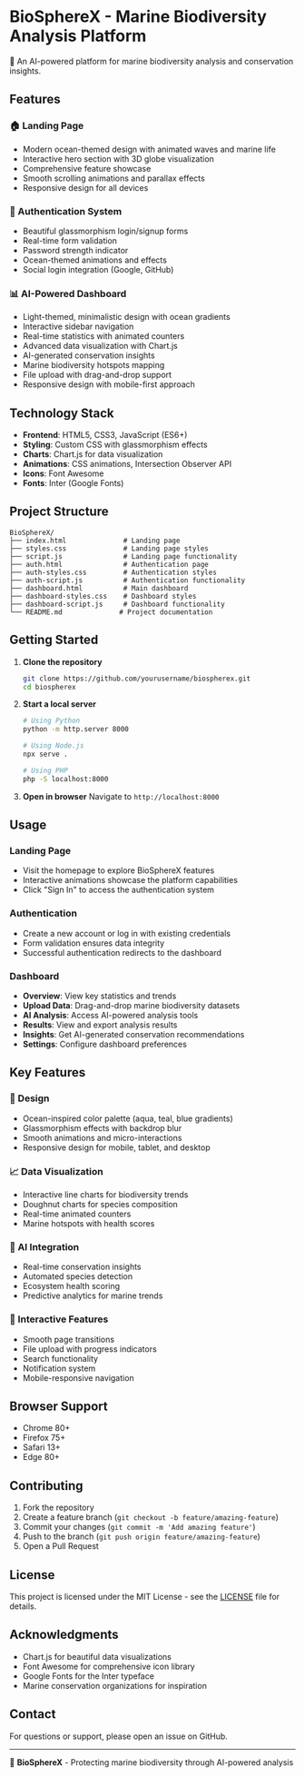# BioSphereX - Marine Biodiversity Analysis Platform

🌊 An AI-powered platform for marine biodiversity analysis and conservation insights.

## Features

### 🏠 Landing Page
- Modern ocean-themed design with animated waves and marine life
- Interactive hero section with 3D globe visualization
- Comprehensive feature showcase
- Smooth scrolling animations and parallax effects
- Responsive design for all devices

### 🔐 Authentication System
- Beautiful glassmorphism login/signup forms
- Real-time form validation
- Password strength indicator
- Ocean-themed animations and effects
- Social login integration (Google, GitHub)

### 📊 AI-Powered Dashboard
- Light-themed, minimalistic design with ocean gradients
- Interactive sidebar navigation
- Real-time statistics with animated counters
- Advanced data visualization with Chart.js
- AI-generated conservation insights
- Marine biodiversity hotspots mapping
- File upload with drag-and-drop support
- Responsive design with mobile-first approach

## Technology Stack

- **Frontend**: HTML5, CSS3, JavaScript (ES6+)
- **Styling**: Custom CSS with glassmorphism effects
- **Charts**: Chart.js for data visualization
- **Animations**: CSS animations, Intersection Observer API
- **Icons**: Font Awesome
- **Fonts**: Inter (Google Fonts)

## Project Structure

```
BioSphereX/
├── index.html              # Landing page
├── styles.css              # Landing page styles
├── script.js               # Landing page functionality
├── auth.html               # Authentication page
├── auth-styles.css         # Authentication styles
├── auth-script.js          # Authentication functionality
├── dashboard.html          # Main dashboard
├── dashboard-styles.css    # Dashboard styles
├── dashboard-script.js     # Dashboard functionality
└── README.md              # Project documentation
```

## Getting Started

1. **Clone the repository**
   ```bash
   git clone https://github.com/yourusername/biospherex.git
   cd biospherex
   ```

2. **Start a local server**
   ```bash
   # Using Python
   python -m http.server 8000
   
   # Using Node.js
   npx serve .
   
   # Using PHP
   php -S localhost:8000
   ```

3. **Open in browser**
   Navigate to `http://localhost:8000`

## Usage

### Landing Page
- Visit the homepage to explore BioSphereX features
- Interactive animations showcase the platform capabilities
- Click "Sign In" to access the authentication system

### Authentication
- Create a new account or log in with existing credentials
- Form validation ensures data integrity
- Successful authentication redirects to the dashboard

### Dashboard
- **Overview**: View key statistics and trends
- **Upload Data**: Drag-and-drop marine biodiversity datasets
- **AI Analysis**: Access AI-powered analysis tools
- **Results**: View and export analysis results
- **Insights**: Get AI-generated conservation recommendations
- **Settings**: Configure dashboard preferences

## Key Features

### 🎨 Design
- Ocean-inspired color palette (aqua, teal, blue gradients)
- Glassmorphism effects with backdrop blur
- Smooth animations and micro-interactions
- Responsive design for mobile, tablet, and desktop

### 📈 Data Visualization
- Interactive line charts for biodiversity trends
- Doughnut charts for species composition
- Real-time animated counters
- Marine hotspots with health scores

### 🤖 AI Integration
- Real-time conservation insights
- Automated species detection
- Ecosystem health scoring
- Predictive analytics for marine trends

### 🔧 Interactive Features
- Smooth page transitions
- File upload with progress indicators
- Search functionality
- Notification system
- Mobile-responsive navigation

## Browser Support

- Chrome 80+
- Firefox 75+
- Safari 13+
- Edge 80+

## Contributing

1. Fork the repository
2. Create a feature branch (`git checkout -b feature/amazing-feature`)
3. Commit your changes (`git commit -m 'Add amazing feature'`)
4. Push to the branch (`git push origin feature/amazing-feature`)
5. Open a Pull Request

## License

This project is licensed under the MIT License - see the [LICENSE](LICENSE) file for details.

## Acknowledgments

- Chart.js for beautiful data visualizations
- Font Awesome for comprehensive icon library
- Google Fonts for the Inter typeface
- Marine conservation organizations for inspiration

## Contact

For questions or support, please open an issue on GitHub.

---

🌊 **BioSphereX** - Protecting marine biodiversity through AI-powered analysis